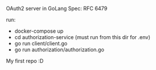 OAuth2 server in GoLang
Spec: RFC 6479

run:
- docker-compose up
- cd authorization-service (must run from this dir for .env)
- go run client/client.go
- go run authorization/authorization.go

My first repo :D
